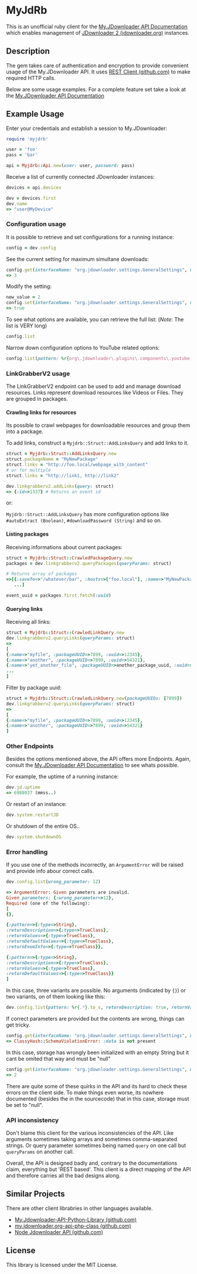 # MyJdRb
This is an unofficial ruby client for the [My.JDownloader API Documentation](https://my.jdownloader.org/developers/) which enables management of [JDownloader 2 (jdownloader.org)](http://jdownloader.org/) instances.

## Description
The gem takes care of authentication and encryption to provide convenient usage of the My.JDownloader API. It uses [REST Client (github.com)](https://github.com/rest-client/rest-client) to make required HTTP calls.

Below are some usage examples. For a complete feature set take a look at the [My.JDownloader API Documentation](https://my.jdownloader.org/developers/)

## Example Usage
Enter your credentials and establish a session to My.JDownloader:
```rb
require 'myjdrb'

user = 'foo'
pass = 'bar'

api = Myjdrb::Api.new(user: user, password: pass)
```

Receive a list of currently connected JDownloader instances:
```rb
devices = api.devices

dev = devices.first
dev.name
=> "user@MyDevice"
```

### Configuration usage
It is possible to retrieve and set configurations for a running instance:

```rb
config = dev.config
```

See the current setting for maximum simultane downloads:
```rb
config.get(interfaceName: "org.jdownloader.settings.GeneralSettings", key: "MaxSimultaneDownloads", storage: "null")
=> 3
```

Modify the setting:
```rb
new_value = 2
config.set(interfaceName: "org.jdownloader.settings.GeneralSettings", key: "MaxSimultaneDownloads", storage: "null", value: new_value)
=> true
```

To see what options are available, you can retrieve the full list: (*Note*: The list is VERY long)
```rb
config.list
```

Narrow down configuration options to YouTube related options:
```rb
config.list(pattern: %r{org\.jdownloader\.plugins\.components\.youtube.*}.to_s, returnDescription: true, returnValues: true, returnDefaultValues: true, returnEnumInfo: true)
```

### LinkGrabberV2 usage
The LinkGrabberV2 endpoint can be used to add and manage download resources.
Links represent download resources like Videos or Files. They are grouped in packages.

#### Crawling links for resources
Its possible to crawl webpages for downloadable resources and group them into a package.

To add links, construct a `Myjdrb::Struct::AddLinksQuery` and add links to it.
```rb
struct = Myjdrb::Struct::AddLinksQuery.new
struct.packageName = "MyNewPackage"
struct.links = "http://foo.local/webpage_with_content"
# or for multiple
struct.links = "http://link1, http://link2"

dev.linkgrabberv2.addLinks(query: struct)
=> {:id=>1337} # Returns an event id
```

or:

`Myjdrb::Struct::AddLinksQuery` has more configuration options like `#autoExtract (Boolean)`, `#downloadPassword (String)` and so on.

#### Listing packages
Receiving informations about current packages:

```rb
struct = Myjdrb::Struct::CrawledPackageQuery.new
packages = dev.linkgrabberv2.queryPackages(queryParams: struct)

# Returns array of packages
=>[{:saveTo=>"/whatever/bar", :hosts=>["foo.local"], :name=>"MyNewPackage", :childCount=>2, :uuid=>1337},
   ...]

event_uuid = packages.first.fetch(:uuid)
```

<!--See [`Myjdrb::Structs::PackageQueryStorable`](lib/myjdrb/structs/package_query_storable.rb) for query options.-->

#### Querying links
Receiving all links:

```rb
struct = Myjdrb::Struct::CrawledLinkQuery.new
dev.linkgrabberv2.queryLinks(queryParams: struct)
=>
[
{:name=>"myfile", :packageUUID=>7899, :uuid=>12345},
{:name=>"another", :packageUUID=>7899, :uuid=>54321},
{:name=>"yet_another_file", :packageUUID=>another_package_uuid, :uuid=>98412},
...
]
```

Filter by package uuid:
```rb
struct = Myjdrb::Struct::CrawledLinkQuery.new(packageUUIDs: [7899])
dev.linkgrabberv2.queryLinks(queryParams: struct)
=>
[
{:name=>"myfile", :packageUUID=>7899, :uuid=>12345},
{:name=>"another", :packageUUID=>7899, :uuid=>54321}
]
```

### Other Endpoints
Besides the options mentioned above, the API offers more Endpoints. Again, consult the [My.JDownloader API Documentation](https://my.jdownloader.org/developers/) to see whats possible.

For example, the uptime of a running instance:
```rb
dev.jd.uptime
=> 6988037 (mmss..)
```

Or restart of an instance:
```rb
dev.system.restartJD
```

Or shutdown of the entire OS..
```rb
dev.system.shutdownOS
```

### Error handling
If you use one of the methods incorrectly, an `ArgumentError` will be raised and provide info abour correct calls.
```rb
dev.config.list(wrong_parameter: 12)

=> ArgumentError: Given parameters are invalid.
Given parameters: {:wrong_parameter=>12},
Required (one of the following):
[
{},

{:pattern=>{:type=>String},
:returnDescription=>{:type=>TrueClass},
:returnValues=>{:type=>TrueClass},
:returnDefaultValues=>{:type=>TrueClass},
:returnEnumInfo=>{:type=>TrueClass}},

{:pattern=>{:type=>String},
:returnDescription=>{:type=>TrueClass},
:returnValues=>{:type=>TrueClass},
:returnDefaultValues=>{:type=>TrueClass}}
]
```
In this case, three variants are possible. No arguments (indicated by `{}`) or two variants, on of them looking like this:
```rb
dev.config.list(pattern: %r{.*}.to_s, returnDescription: true, returnValues: true, returnDefaultValues: true, returnEnumInfo: true)
```


If correct parameters are provided but the contents are wrong, things can get tricky.

```rb
config.get(interfaceName: "org.jdownloader.settings.GeneralSettings", key: "MaxSimultaneDownloads", storage: "")
=> ClassyHash::SchemaViolationError: :data is not present
```
In this case, storage has wrongly been initialized with an empty String but it cant be omited that way and must be "null"

```rb
config.get(interfaceName: "org.jdownloader.settings.GeneralSettings", key: "MaxSimultaneDownloads", storage: "null")
=> 2
```
There are quite some of these quirks in the API and its hard to check these errors on the client side. To make things even worse, its nowhere documented (besides the in the sourcecode) that in this case, storage must be set to "null".

### API inconsistency
Don't blame this client for the various inconsistencies of the API.
Like arguments sometimes taking arrays and sometimes comma-separated strings. Or query parameter sometimes being named `query` on one call but `queryParams` on another call.

Overall, the API is designed badly and, contrary to the documentations claim, everything but 'REST based'. This client is a direct mapping of the API and therefore carries all the bad designs along.

## Similar Projects
There are other client librabries in other languages available.

* [My.Jdownloader-API-Python-Library (github.com)](https://github.com/mmarquezs/My.Jdownloader-API-Python-Library)
* [my.jdownloader.org-api-php-class (github.com)](https://github.com/tofika/my.jdownloader.org-api-php-class)
* [Node Jdownloader API (github.com)](https://github.com/malleguisse/node-jdownloader-api)

## License
This library is licensed under the MIT License.

